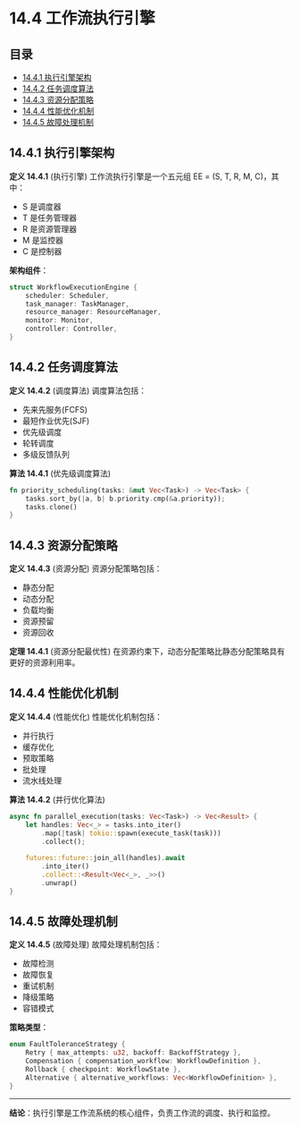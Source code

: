 # 14.4 工作流执行引擎

## 目录

- [14.4.1 执行引擎架构](#1441-执行引擎架构)
- [14.4.2 任务调度算法](#1442-任务调度算法)
- [14.4.3 资源分配策略](#1443-资源分配策略)
- [14.4.4 性能优化机制](#1444-性能优化机制)
- [14.4.5 故障处理机制](#1445-故障处理机制)

## 14.4.1 执行引擎架构

**定义 14.4.1** (执行引擎)
工作流执行引擎是一个五元组 EE = (S, T, R, M, C)，其中：

- S 是调度器
- T 是任务管理器
- R 是资源管理器
- M 是监控器
- C 是控制器

**架构组件**：

```rust
struct WorkflowExecutionEngine {
    scheduler: Scheduler,
    task_manager: TaskManager,
    resource_manager: ResourceManager,
    monitor: Monitor,
    controller: Controller,
}
```

## 14.4.2 任务调度算法

**定义 14.4.2** (调度算法)
调度算法包括：

- 先来先服务(FCFS)
- 最短作业优先(SJF)
- 优先级调度
- 轮转调度
- 多级反馈队列

**算法 14.4.1** (优先级调度算法)

```rust
fn priority_scheduling(tasks: &mut Vec<Task>) -> Vec<Task> {
    tasks.sort_by(|a, b| b.priority.cmp(&a.priority));
    tasks.clone()
}
```

## 14.4.3 资源分配策略

**定义 14.4.3** (资源分配)
资源分配策略包括：

- 静态分配
- 动态分配
- 负载均衡
- 资源预留
- 资源回收

**定理 14.4.1** (资源分配最优性)
在资源约束下，动态分配策略比静态分配策略具有更好的资源利用率。

## 14.4.4 性能优化机制

**定义 14.4.4** (性能优化)
性能优化机制包括：

- 并行执行
- 缓存优化
- 预取策略
- 批处理
- 流水线处理

**算法 14.4.2** (并行优化算法)

```rust
async fn parallel_execution(tasks: Vec<Task>) -> Vec<Result> {
    let handles: Vec<_> = tasks.into_iter()
        .map(|task| tokio::spawn(execute_task(task)))
        .collect();
    
    futures::future::join_all(handles).await
        .into_iter()
        .collect::<Result<Vec<_>, _>>()
        .unwrap()
}
```

## 14.4.5 故障处理机制

**定义 14.4.5** (故障处理)
故障处理机制包括：

- 故障检测
- 故障恢复
- 重试机制
- 降级策略
- 容错模式

**策略类型**：

```rust
enum FaultToleranceStrategy {
    Retry { max_attempts: u32, backoff: BackoffStrategy },
    Compensation { compensation_workflow: WorkflowDefinition },
    Rollback { checkpoint: WorkflowState },
    Alternative { alternative_workflows: Vec<WorkflowDefinition> },
}
```

---

**结论**：执行引擎是工作流系统的核心组件，负责工作流的调度、执行和监控。
